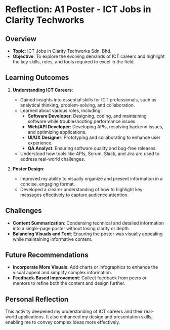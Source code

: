 # Reflection: A1 Poster - ICT Jobs in Clarity Techworks

## Overview
- **Topic**: ICT Jobs in Clarity Techworks Sdn. Bhd.
- **Objective**: To explore the evolving demands of ICT careers and highlight the key skills, roles, and tools required to excel in the field.

## Learning Outcomes
1. **Understanding ICT Careers**:
   - Gained insights into essential skills for ICT professionals, such as analytical thinking, problem-solving, and collaboration.
   - Learned about various roles, including:
     - **Software Developer**: Designing, coding, and maintaining software while troubleshooting performance issues.
     - **Web/API Developer**: Developing APIs, resolving backend issues, and optimizing applications.
     - **UI/UX Designer**: Prototyping and collaborating to enhance user experience.
     - **QA Analyst**: Ensuring software quality and bug-free releases.
   - Understood how tools like APIs, Scrum, Slack, and Jira are used to address real-world challenges.

2. **Poster Design**:
   - Improved my ability to visually organize and present information in a concise, engaging format.
   - Developed a clearer understanding of how to highlight key messages effectively to capture audience attention.

## Challenges
- **Content Summarization**: Condensing technical and detailed information into a single-page poster without losing clarity or depth.
- **Balancing Visuals and Text**: Ensuring the poster was visually appealing while maintaining informative content.

## Future Recommendations
- **Incorporate More Visuals**: Add charts or infographics to enhance the visual appeal and simplify complex information.
- **Feedback-Based Improvement**: Collect feedback from peers or mentors to refine both the content and design further.

## Personal Reflection
This activity deepened my understanding of ICT careers and their real-world applications. It also enhanced my design and presentation skills, enabling me to convey complex ideas more effectively.


